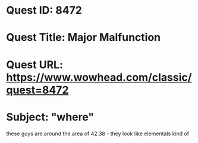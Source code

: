 # Quest ID: 8472
# Quest Title: Major Malfunction
# Quest URL: https://www.wowhead.com/classic/quest=8472
# Subject: "where"
these guys are around the area of 42.38 - they look like elementals kind of